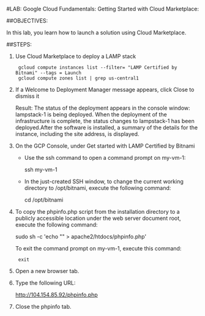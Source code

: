 #LAB: Google Cloud Fundamentals: Getting Started with Cloud Marketplace:

##OBJECTIVES: 

In this lab, you learn how to launch a solution using Cloud Marketplace.

##STEPS:

1. Use Cloud Marketplace to deploy a LAMP stack

        gcloud compute instances list --filter= "LAMP Certified by Bitnami" --tags = Launch
        gcloud compute zones list | grep us-central1

2. If a Welcome to Deployment Manager message appears, click Close to dismiss it

    Result:
        The status of the deployment appears in the console window: lampstack-1 is being deployed. When the deployment of the infrastructure is complete, the status changes to lampstack-1 has been deployed.After the software is installed, a summary of the details for the instance, including the site address, is displayed.

3. On the GCP Console, under Get started with LAMP Certified by Bitnami

    - Use the ssh command to open a command prompt on my-vm-1:

        ssh my-vm-1

    - In the just-created SSH window, to change the current working directory to /opt/bitnami, execute the following command:

        cd /opt/bitnami


4. To copy the phpinfo.php script from the installation directory to a publicly accessible location under the web server document root, execute the following command:

    sudo sh -c 'echo "<?php phpinfo(); ?>" > apache2/htdocs/phpinfo.php'


    To exit the command prompt on my-vm-1, execute this command:
    
        exit


5. Open a new browser tab.

6. Type the following URL:

    http://104.154.85.92/phpinfo.php


7. Close the phpinfo tab.


